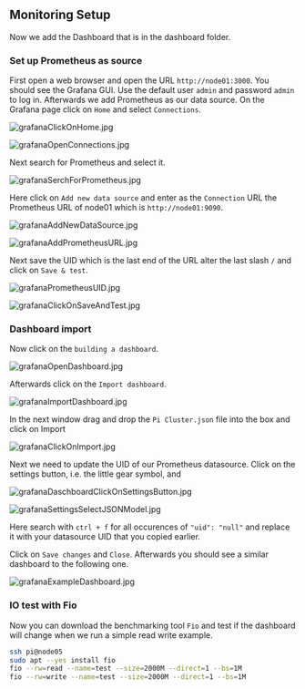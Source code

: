 ## Monitoring Setup

Now we add the Dashboard that is in the dashboard folder.

### Set up Prometheus as source

First open a web browser and open the URL `http://node01:3000`. You should see the Grafana GUI. Use the default user `admin` and password `admin` to log in. Afterwards we add Prometheus as our data source. On the Grafana page click on `Home` and select `Connections`.

![grafanaClickOnHome.jpg](pictures/grafanaClickOnHome.png)

![grafanaOpenConnections.jpg](pictures/grafanaOpenConnections.png)

Next search for Prometheus and select it.

![grafanaSerchForPrometheus.jpg](pictures/grafanaSerchForPrometheus.png)

Here click on `Add new data source` and enter as the `Connection` URL the Prometheus URL of node01 which is `http://node01:9090`.

![grafanaAddNewDataSource.jpg](pictures/grafanaAddNewDataSource.png)

![grafanaAddPrometheusURL.jpg](pictures/grafanaAddPrometheusURL.png)

Next save the UID which is the last end of the URL alter the last slash `/` and click on `Save & test`.

![grafanaPrometheusUID.jpg](pictures/grafanaPrometheusUID.png)

![grafanaClickOnSaveAndTest.jpg](pictures/grafanaClickOnSaveAndTest.png)


### Dashboard import

Now click on the `building a dashboard`.

![grafanaOpenDashboard.jpg](pictures/grafanaOpenDashboard.png)

Afterwards click on the `Import dashboard`.

![grafanaImportDashboard.jpg](pictures/grafanaImportDashboard.png)

In the next window drag and drop the `Pi Cluster.json` file into the box and click on Import

![grafanaClickOnImport.jpg](pictures/grafanaClickOnImport.png)

Next we need to update the UID of our Prometheus datasource. Click on the settings button, i.e. the little gear symbol, and

![grafanaDaschboardClickOnSettingsButton.jpg](pictures/grafanaDaschboardClickOnSettingsButton.png)

![grafanaSettingsSelectJSONModel.jpg](pictures/grafanaSettingsSelectJSONModel.png)

Here search with `ctrl + f` for all occurences of `"uid": "null"` and replace it with your datasource UID that you copied earlier.

Click on `Save changes` and `Close`. Afterwards you should see a similar dashboard to the following one.

![grafanaExampleDashboard.jpg](pictures/grafanaExampleDashboard.png)

### IO test with Fio

Now you can download the benchmarking tool `Fio` and test if the dashboard will change when we run a simple read write example.

```bash
ssh pi@node05
sudo apt --yes install fio
fio --rw=read --name=test --size=2000M --direct=1 --bs=1M
fio --rw=write --name=test --size=2000M --direct=1 --bs=1M
```
